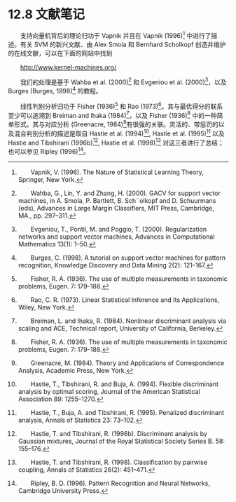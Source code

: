 # 12.8 文献笔记

<style>p{text-indent:2em;2}</style>

支持向量机背后的理论归功于 Vapnik 并且在 Vapnik (1996)[^1] 中进行了描述。有关 SVM 的新兴文献、由 Alex Smola 和 Bernhard Scholkopf 创造并维护的在线文献，可以在下面的网站中找到

http://www.kernel-machines.org/

我们的处理是基于 Wahba et al. (2000)[^2] 和 Evgeniou et al. (2000)[^3]，以及Burges (Burges, 1998)[^4] 的教程。

线性判别分析归功于 Fisher (1936)[^5] 和 Rao (1973)[^6]。其与最优得分的联系至少可以追溯到 Breiman and Ihaka (1984)[^7]，以及 Fisher (1936)[^8] 中的一种简单形式。其与对应分析 (Greenacre, 1984)[^9]有很强的关联。灵活的、带惩罚的以及混合判别分析的描述是取自 Hastie et al. (1994)[^10], Hastie et al. (1995)[^11] 以及 Hastie and Tibshirani (1996b)[^12], Hastie et al. (1998)[^13] 对这三者进行了总结；也可以参见 Ripley (1996)[^14]。

[^1]: Vapnik, V. (1996). The Nature of Statistical Learning Theory, Springer,
New York.
[^2]: Wahba, G., Lin, Y. and Zhang, H. (2000). GACV for support vector machines, in A. Smola, P. Bartlett, B. Sch¨olkopf and D. Schuurmans (eds), Advances in Large Margin Classifiers, MIT Press, Cambridge, MA., pp. 297–311.
[^3]: Evgeniou, T., Pontil, M. and Poggio, T. (2000). Regularization networks and support vector machines, Advances in Computational Mathematics 13(1): 1–50.
[^4]: Burges, C. (1998). A tutorial on support vector machines for pattern recognition, Knowledge Discovery and Data Mining 2(2): 121–167.
[^5]: Fisher, R. A. (1936). The use of multiple measurements in taxonomic problems, Eugen. 7: 179–188.
[^6]: Rao, C. R. (1973). Linear Statistical Inference and Its Applications, Wiley, New York.
[^7]: Breiman, L. and Ihaka, R. (1984). Nonlinear discriminant analysis via
scaling and ACE, Technical report, University of California, Berkeley.
[^8]: Fisher, R. A. (1936). The use of multiple measurements in taxonomic
problems, Eugen. 7: 179–188.
[^9]: Greenacre, M. (1984). Theory and Applications of Correspondence Analysis, Academic Press, New York.
[^10]: Hastie, T., Tibshirani, R. and Buja, A. (1994). Flexible discriminant analysis by optimal scoring, Journal of the American Statistical Association 89: 1255–1270.
[^11]: Hastie, T., Buja, A. and Tibshirani, R. (1995). Penalized discriminant analysis, Annals of Statistics 23: 73–102.
[^12]: Hastie, T. and Tibshirani, R. (1996b). Discriminant analysis by Gaussian mixtures, Journal of the Royal Statistical Society Series B. 58: 155–176.
[^13]: Hastie, T. and Tibshirani, R. (1998). Classification by pairwise coupling, Annals of Statistics 26(2): 451–471.
[^14]: Ripley, B. D. (1996). Pattern Recognition and Neural Networks, Cambridge University Press.
